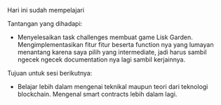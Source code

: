 Hari ini sudah mempelajari 

Tantangan yang dihadapi:
- Menyelesaikan task challenges membuat game Lisk Garden. Mengimplementasikan fitur fitur beserta function nya yang lumayan menantang karena saya pilih yang intermediate, jadi harus sambil ngecek ngecek documentation nya lagi sambil kerjainnya.

Tujuan untuk sesi berikutnya:
- Belajar lebih dalam mengenai teknikal maupun teori dari teknologi blockchain. Mengenal smart contracts lebih dalam lagi.